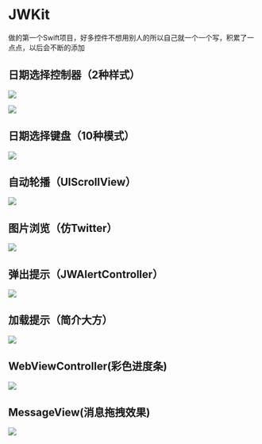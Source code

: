 # JWKit 
做的第一个Swift项目，好多控件不想用别人的所以自己就一个一个写，积累了一点点，以后会不断的添加
## 日期选择控制器（2种样式）
 ![](https://github.com/GitHubOfJW/JWKit/blob/master/showGif/JWCalendarViewController1.gif)
 
 ![](https://github.com/GitHubOfJW/JWKit/blob/master/showGif/JWCalendarViewController2.gif)
## 日期选择键盘（10种模式）
 ![](https://github.com/GitHubOfJW/JWKit/blob/master/showGif/JWPickerView.gif)
## 自动轮播（UIScrollView）
 ![](https://github.com/GitHubOfJW/JWKit/blob/master/showGif/JWAutoScrollView.gif)
## 图片浏览（仿Twitter）
 ![](https://github.com/GitHubOfJW/JWKit/blob/master/showGif/JWPhotoBrowserViewController.gif)
## 弹出提示（JWAlertController）
 ![](https://github.com/GitHubOfJW/JWKit/blob/master/showGif/JWAlertController.gif)
## 加载提示（简介大方）
 ![](https://github.com/GitHubOfJW/JWKit/blob/master/showGif/JWProgressHUD.gif)
## WebViewController(彩色进度条)
 ![](https://github.com/GitHubOfJW/JWKit/blob/master/showGif/JWWebView.gif)
## MessageView(消息拖拽效果)
![](https://github.com/GitHubOfJW/JWKit/blob/master/showGif/JWMessageView.gif)


